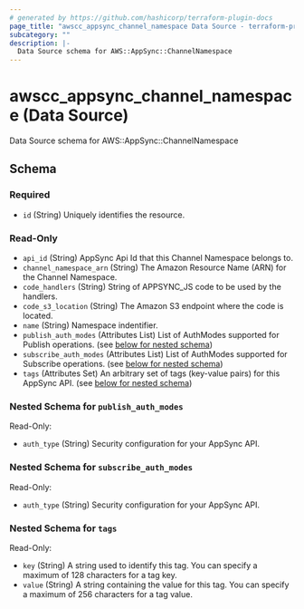 ```yaml
---
# generated by https://github.com/hashicorp/terraform-plugin-docs
page_title: "awscc_appsync_channel_namespace Data Source - terraform-provider-awscc"
subcategory: ""
description: |-
  Data Source schema for AWS::AppSync::ChannelNamespace
---
```


# awscc_appsync_channel_namespace (Data Source)

Data Source schema for AWS::AppSync::ChannelNamespace



<!-- schema generated by tfplugindocs -->
## Schema

### Required

- `id` (String) Uniquely identifies the resource.

### Read-Only

- `api_id` (String) AppSync Api Id that this Channel Namespace belongs to.
- `channel_namespace_arn` (String) The Amazon Resource Name (ARN) for the Channel Namespace.
- `code_handlers` (String) String of APPSYNC_JS code to be used by the handlers.
- `code_s3_location` (String) The Amazon S3 endpoint where the code is located.
- `name` (String) Namespace indentifier.
- `publish_auth_modes` (Attributes List) List of AuthModes supported for Publish operations. (see [below for nested schema](#nestedatt--publish_auth_modes))
- `subscribe_auth_modes` (Attributes List) List of AuthModes supported for Subscribe operations. (see [below for nested schema](#nestedatt--subscribe_auth_modes))
- `tags` (Attributes Set) An arbitrary set of tags (key-value pairs) for this AppSync API. (see [below for nested schema](#nestedatt--tags))

<a id="nestedatt--publish_auth_modes"></a>
### Nested Schema for `publish_auth_modes`

Read-Only:

- `auth_type` (String) Security configuration for your AppSync API.


<a id="nestedatt--subscribe_auth_modes"></a>
### Nested Schema for `subscribe_auth_modes`

Read-Only:

- `auth_type` (String) Security configuration for your AppSync API.


<a id="nestedatt--tags"></a>
### Nested Schema for `tags`

Read-Only:

- `key` (String) A string used to identify this tag. You can specify a maximum of 128 characters for a tag key.
- `value` (String) A string containing the value for this tag. You can specify a maximum of 256 characters for a tag value.
